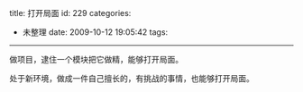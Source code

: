 title: 打开局面
id: 229
categories:
  - 未整理
date: 2009-10-12 19:05:42
tags:
---

做项目，逮住一个模块把它做精，能够打开局面。

处于新环境，做成一件自己擅长的，有挑战的事情，也能够打开局面。